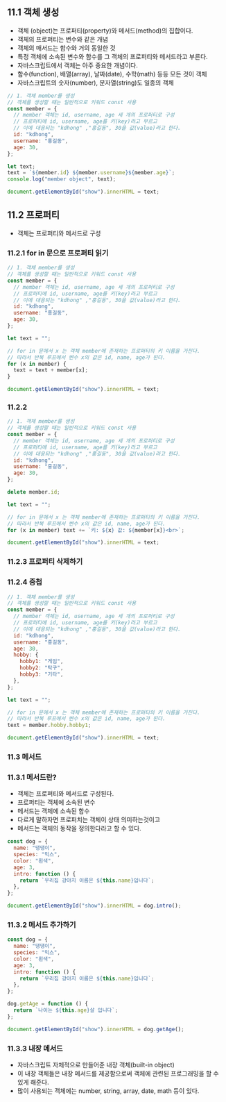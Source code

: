 ## 11.1 객체 생성

- 객체 (object)는 프로퍼티(property)와 메서드(method)의 집합이다.
- 객체의 프로퍼티는 변수와 같은 개념
- 객체의 매서드는 함수와 거의 동일한 것
- 특정 객체에 소속된 변수와 함수를 그 객체의 프로퍼티와 메서드라고 부른다.
- 자바스크립트에서 객체는 아주 중요한 개념이다.
- 함수(function), 배열(array), 날짜(date), 수학(math) 등등 모든 것이 객체
- 자바스크립트의 숫자(number), 문자열(string)도 일종의 객체

```js
// 1. 객체 member를 생성
// 객체를 생성할 때는 일반적으로 키워드 const 사용
const member = {
  // member 객체는 id, username, age 세 개의 프로퍼티로 구성
  // 프로퍼티에 id, username, age를 키(key)라고 부르고
  // 이에 대응되는 "kdhong" ,"홍길동", 30을 값(value)라고 한다.
  id: "kdhong",
  username: "홍길동",
  age: 30,
};

let text;
text = `${member.id} ${member.username}${member.age}`;
console.log("member object", text);

document.getElementById("show").innerHTML = text;
```

## 11.2 프로퍼티

- 객체는 프로퍼티와 메서드로 구성

### 11.2.1 for in 문으로 프로퍼티 읽기

```js
// 1. 객체 member를 생성
// 객체를 생성할 때는 일반적으로 키워드 const 사용
const member = {
  // member 객체는 id, username, age 세 개의 프로퍼티로 구성
  // 프로퍼티에 id, username, age를 키(key)라고 부르고
  // 이에 대응되는 "kdhong" ,"홍길동", 30을 값(value)라고 한다.
  id: "kdhong",
  username: "홍길동",
  age: 30,
};

let text = "";

// for in 문에서 x 는 객체 member에 존재하는 프로퍼티의 키 이름을 가진다.
// 따라서 반복 루프에서 변수 x의 값은 id, name, age가 된다.
for (x in member) {
  text = text + member[x];
}

document.getElementById("show").innerHTML = text;
```

### 11.2.2

```js
// 1. 객체 member를 생성
// 객체를 생성할 때는 일반적으로 키워드 const 사용
const member = {
  // member 객체는 id, username, age 세 개의 프로퍼티로 구성
  // 프로퍼티에 id, username, age를 키(key)라고 부르고
  // 이에 대응되는 "kdhong" ,"홍길동", 30을 값(value)라고 한다.
  id: "kdhong",
  username: "홍길동",
  age: 30,
};

delete member.id;

let text = "";

// for in 문에서 x 는 객체 member에 존재하는 프로퍼티의 키 이름을 가진다.
// 따라서 반복 루프에서 변수 x의 값은 id, name, age가 된다.
for (x in member) text += `키: ${x} 값: ${member[x]}<br>`;

document.getElementById("show").innerHTML = text;
```

### 11.2.3 프로퍼티 삭제하기

### 11.2.4 중첩

```js
// 1. 객체 member를 생성
// 객체를 생성할 때는 일반적으로 키워드 const 사용
const member = {
  // member 객체는 id, username, age 세 개의 프로퍼티로 구성
  // 프로퍼티에 id, username, age를 키(key)라고 부르고
  // 이에 대응되는 "kdhong" ,"홍길동", 30을 값(value)라고 한다.
  id: "kdhong",
  username: "홍길동",
  age: 30,
  hobby: {
    hobby1: "게임",
    hobby2: "탁구",
    hobby3: "기타",
  },
};

let text = "";

// for in 문에서 x 는 객체 member에 존재하는 프로퍼티의 키 이름을 가진다.
// 따라서 반복 루프에서 변수 x의 값은 id, name, age가 된다.
text = member.hobby.hobby1;

document.getElementById("show").innerHTML = text;
```

### 11.3 메서드

### 11.3.1 메서드란?

- 객체는 프로퍼티와 메서드로 구성된다.
- 프로퍼티는 객체에 소속된 변수
- 메서드는 객체에 소속된 함수
- 다르게 말하자면 프로퍼치는 객체이 상태 의미하는것이고
- 메서드는 객체의 동작을 정의한다라고 할 수 있다.

```js
const dog = {
  name: "댕댕이",
  species: "믹스",
  color: "흰색",
  age: 3,
  intro: function () {
    return `우리집 강아지 이름은 ${this.name}입니다`;
  },
};

document.getElementById("show").innerHTML = dog.intro();
```

### 11.3.2 메서드 추가하기

```js
const dog = {
  name: "댕댕이",
  species: "믹스",
  color: "흰색",
  age: 3,
  intro: function () {
    return `우리집 강아지 이름은 ${this.name}입니다`;
  },
};

dog.getAge = function () {
  return `나이는 ${this.age}살 입니다`;
};

document.getElementById("show").innerHTML = dog.getAge();
```

### 11.3.3 내장 메서드

- 자바스크립트 자체적으로 만들어준 내장 객체(built-in object)
- 이 내장 객체들은 내장 메서드를 제공함으로써 객체에 관련된 프로그래밍을 할 수 있게 해준다.
- 많이 사용되는 객체에는 number, string, array, date, math 등이 있다.
